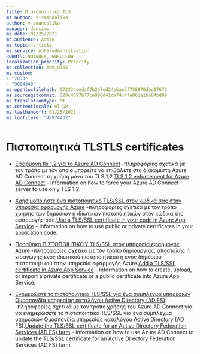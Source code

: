 ```yaml
---
title: Πιστοποιητικά TLS
ms.author: v-smandalika
author: v-smandalika
manager: dansimp
ms.date: 01/25/2021
ms.audience: Admin
ms.topic: article
ms.service: o365-administration
ROBOTS: NOINDEX, NOFOLLOW
localization_priority: Priority
ms.collection: Adm_O365
ms.custom:
- "7833"
- "9004340"
ms.openlocfilehash: 072334eedaf7b2b7ed24e6ae5f758870dbe17673
ms.sourcegitcommit: 029c4697b77ce996d41ca74c4fa86de1bb84bd99
ms.translationtype: MT
ms.contentlocale: el-GR
ms.lasthandoff: 01/25/2021
ms.locfileid: "49974432"
---
```

# <a name="tls-certificates"></a><span data-ttu-id="a1d7d-102">Πιστοποιητικά TLS</span><span class="sxs-lookup"><span data-stu-id="a1d7d-102">TLS certificates</span></span>

- <span data-ttu-id="a1d7d-103">[Εφαρμογή tls 1,2 για το Azure AD Connect](https://docs.microsoft.com/azure/active-directory/hybrid/reference-connect-tls-enforcement)  -πληροφορίες σχετικά με τον τρόπο με τον οποίο μπορείτε να επιβάλετε στο διακομιστή Azure AD Connect τη χρήση μόνο του TLS 1,2.</span><span class="sxs-lookup"><span data-stu-id="a1d7d-103">[TLS 1.2 enforcement for Azure AD Connect](https://docs.microsoft.com/azure/active-directory/hybrid/reference-connect-tls-enforcement)  - Information on how to force your Azure AD Connect server to use only TLS 1.2.</span></span>

- <span data-ttu-id="a1d7d-104">[Χρησιμοποιήστε ένα πιστοποιητικό TLS/SSL στον κώδικά σας στην υπηρεσία εφαρμογής Azure](https://docs.microsoft.com/azure/app-service/configure-ssl-certificate-in-code)  -πληροφορίες σχετικά με τον τρόπο χρήσης των δημόσιων ή ιδιωτικών πιστοποιητικών στον κώδικα της εφαρμογής σας.</span><span class="sxs-lookup"><span data-stu-id="a1d7d-104">[Use a TLS/SSL certificate in your code in Azure App Service](https://docs.microsoft.com/azure/app-service/configure-ssl-certificate-in-code)  - Information on how to use public or private certificates in your application code.</span></span>

- <span data-ttu-id="a1d7d-105">[Προσθήκη ΠΙΣΤΟΠΟΙΗΤΙΚΟΎ TLS/SSL στην υπηρεσία εφαρμογής Azure](https://docs.microsoft.com/azure/app-service/configure-ssl-certificate)  -πληροφορίες σχετικά με τον τρόπο δημιουργίας, αποστολής ή εισαγωγής ενός ιδιωτικού πιστοποιητικού ή ενός δημόσιου πιστοποιητικού στην υπηρεσία εφαρμογής Azure.</span><span class="sxs-lookup"><span data-stu-id="a1d7d-105">[Add a TLS/SSL certificate in Azure App Service](https://docs.microsoft.com/azure/app-service/configure-ssl-certificate)  - Information on how to create, upload, or import a private certificate or a public certificate into Azure App Service.</span></span>

- <span data-ttu-id="a1d7d-106">[Ενημερώστε το πιστοποιητικό TLS/SSL για ένα σύμπλεγμα υπηρεσιών Ομοσπονδία υπηρεσίας καταλόγου Active Directory (AD FS)](https://docs.microsoft.com/azure/active-directory/hybrid/how-to-connect-fed-ssl-update)  -πληροφορίες σχετικά με τον τρόπο χρήσης του Azure AD Connect για να ενημερώσετε το πιστοποιητικό TLS/SSL για ένα σύμπλεγμα υπηρεσιών Ομοσπονδία υπηρεσίας καταλόγου Active Directory (AD FS).</span><span class="sxs-lookup"><span data-stu-id="a1d7d-106">[Update the TLS/SSL certificate for an Active Directory Federation Services (AD FS) farm](https://docs.microsoft.com/azure/active-directory/hybrid/how-to-connect-fed-ssl-update)  - Information on how to use Azure AD Connect to update the TLS/SSL certificate for an Active Directory Federation Services (AD FS) farm.</span></span>


